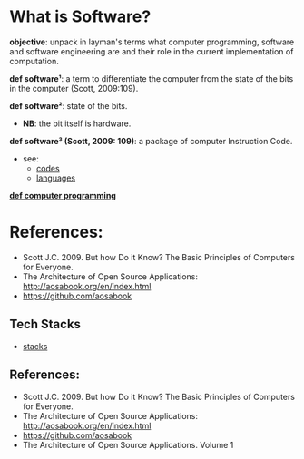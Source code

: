 # What is Software?

**objective**: unpack in layman's terms what computer programming, software and software engineering are and their role in the current implementation of computation.

**def software¹**: a term to differentiate the computer 
                                from the state of the bits in the computer (Scott, 2009:109).
              
**def software²**: state of the bits.
- **NB**: the bit itself is hardware.

**def software³ (Scott, 2009: 109)**: a package of computer Instruction Code. <br>
- see:
    - [codes](../2_hardware/a_simple_computer_implementation/7_codes.txt)
    - [languages](../2_hardware/a_simple_computer_implementation/13_languages.txt)
   
[**def computer programming**](../5_software_and_its_engineering/2_software_creation_and_management/computer_programming/README.md)


# References:
* Scott J.C. 2009. But how Do it Know? The Basic Principles of Computers for Everyone.
* The Architecture of Open Source Applications: http://aosabook.org/en/index.html
* https://github.com/aosabook

## Tech Stacks
- [stacks](https://stackshare.io/stacks)

## References:
- Scott J.C. 2009. But how Do it Know? The Basic Principles of Computers for Everyone.
- The Architecture of Open Source Applications: http://aosabook.org/en/index.html
- https://github.com/aosabook
- The Architecture of Open Source Applications. Volume 1

